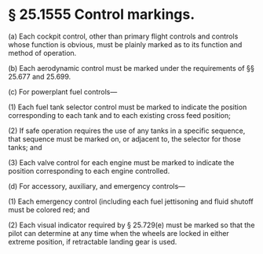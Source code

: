 # § 25.1555   Control markings.

(a) Each cockpit control, other than primary flight controls and controls whose function is obvious, must be plainly marked as to its function and method of operation. 


(b) Each aerodynamic control must be marked under the requirements of §§ 25.677 and 25.699. 


(c) For powerplant fuel controls—


(1) Each fuel tank selector control must be marked to indicate the position corresponding to each tank and to each existing cross feed position; 


(2) If safe operation requires the use of any tanks in a specific sequence, that sequence must be marked on, or adjacent to, the selector for those tanks; and 


(3) Each valve control for each engine must be marked to indicate the position corresponding to each engine controlled. 


(d) For accessory, auxiliary, and emergency controls—


(1) Each emergency control (including each fuel jettisoning and fluid shutoff must be colored red; and 


(2) Each visual indicator required by § 25.729(e) must be marked so that the pilot can determine at any time when the wheels are locked in either extreme position, if retractable landing gear is used. 




